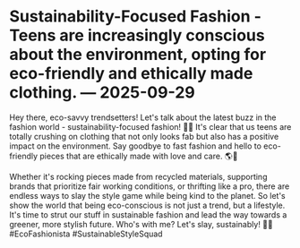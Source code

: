 # Sustainability-Focused Fashion - Teens are increasingly conscious about the environment, opting for eco-friendly and ethically made clothing. — 2025-09-29

Hey there, eco-savvy trendsetters! Let's talk about the latest buzz in the fashion world - sustainability-focused fashion! 🌿👗 It's clear that us teens are totally crushing on clothing that not only looks fab but also has a positive impact on the environment. Say goodbye to fast fashion and hello to eco-friendly pieces that are ethically made with love and care. 🌎💚

Whether it's rocking pieces made from recycled materials, supporting brands that prioritize fair working conditions, or thrifting like a pro, there are endless ways to slay the style game while being kind to the planet. So let's show the world that being eco-conscious is not just a trend, but a lifestyle. It's time to strut our stuff in sustainable fashion and lead the way towards a greener, more stylish future. Who's with me? Let's slay, sustainably! 💪✨ #EcoFashionista #SustainableStyleSquad